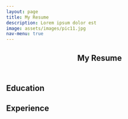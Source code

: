 ```yaml
---
layout: page
title: My Resume
description: Lorem ipsum dolor est
image: assets/images/pic11.jpg
nav-menu: true
---
```


<!-- Main -->
<div id="main" class="alt">

<!-- One -->
<section id="one">
	<div class="inner">
		<header class="major">
			<h1>My Resume</h1>
		</header>
  	</div>
	
<!-- Education -->

<h2 id="elements">Education</h2>
</section>

<!-- Experience -->

<h2 id="elements">Experience</h2>

</div>

